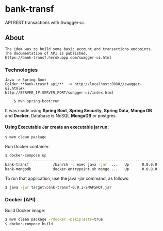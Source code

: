 # bank-transf
API REST transactions with Swagger-ui. 

## About
    The idea was to build some basic account and transactions endpoints. The documentation of API is published.
    https://bank-transf.herokuapp.com/swagger-ui.html

### Technologies
    Java -> Spring Boot
    Folder **bank-trasnf api/**  -> http://localhost:8080//swagger-ui.html#/
    http://SERVER_IP:SERVER_PORT/swagger-ui/index.html
 
```bash
    $ mvn spring-boot:run
``` 

It was made using 
    **Spring Boot**, **Spring Security**, **Spring Data**, **Mongo DB** and **Docker**. 
Database is NoSQL **MongoDB** or postgres.

#### Using Executable Jar create an executable jar run:
```bash
$ mvn clean package
``` 

Run Docker container:
```bash
$ docker-compose up
-------------------------------------------------------------------------------------
bank-transf           /bin/sh -c exec java -jar  ...   Up      0.0.0.0:8080->8080/tcp
bank-mongodb          docker-entrypoint.sh mongo ...   Up      0.0.0.0:27017->27017/tcp

```
To run that application, use the java -jar command, as follows:
```bash
$ java -jar target\bank-transf-0.0.1-SNAPSHOT.jar
```

### Docker (API)

Build Docker image:
```bash
$ mvn clean package -Pdocker -DskipTests=true
$ docker-compose build
```